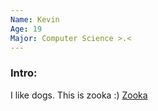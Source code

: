 ```yaml
---
Name: Kevin
Age: 19
Major: Computer Science >.<
---
```


### Intro:
I like dogs. This is zooka :)
[Zooka](IMG_0521.JPG)